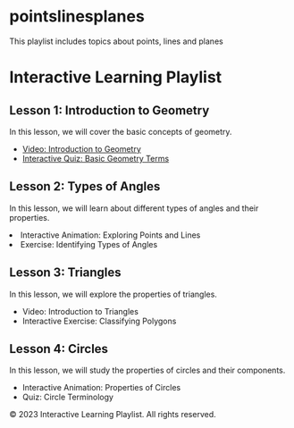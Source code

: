 # pointslinesplanes
This playlist includes topics about points, lines and planes
<!DOCTYPE html>
<html>
<head>
  <title>Interactive Learning Playlist</title>
  <style>
    /* Add your custom CSS styling here */
  </style>
  <script>
    // Add your JavaScript code here
  </script>
</head>
<body>
  <h1>Interactive Learning Playlist</h1>
  
  <h2>Lesson 1: Introduction to Geometry</h2>
  <p>In this lesson, we will cover the basic concepts of geometry.</p>
   <ul>
    <li><a href="https://www.youtube.com/watch?v=xxyY3_mOUZE">Video: Introduction to Geometry</a></li>
    <li><a href="[https://www.example.com/quiz](https://quizizz.com/admin/quiz/62125d1d2f3203001dc67c7b/introduction-to-geometry?fromSearch=true&source=null)">Interactive Quiz: Basic Geometry Terms</a></li>
  </ul>
  
  <h2>Lesson 2: Types of Angles</h2>
  <p>In this lesson, we will learn about different types of angles and their properties.</p>
 <li>Interactive Animation: Exploring Points and Lines</li>
    <li>Exercise: Identifying Types of Angles</li>
  </ul>
  
  <h2>Lesson 3: Triangles</h2>
  <p>In this lesson, we will explore the properties of triangles.</p>
<ul>
    <li>Video: Introduction to Triangles</li>
    <li>Interactive Exercise: Classifying Polygons</li>
  </ul>
  
  <h2>Lesson 4: Circles</h2>
  <p>In this lesson, we will study the properties of circles and their components.</p>
 <ul>
    <li>Interactive Animation: Properties of Circles</li>
    <li>Quiz: Circle Terminology</li>
  </ul>
  
  <footer>
    <p>© 2023 Interactive Learning Playlist. All rights reserved.</p>
  </footer>
</body>
</html>
